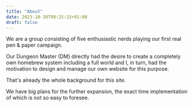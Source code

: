 ```yaml
---
title: "About"
date: 2023-10-30T00:25:15+01:00
draft: false
---
```


We are a group consisting of five enthusiastic nerds playing our first real pen & paper campaign.

Our Dungeon Master (DM) directly had the desire to create a completely own homebrew system including a full world and I, in turn, had the motivation to design and manage our own website for this purpose.

That's already the whole background for this site.

We have big plans for the further expansion, the exact time implementation of which is not so easy to foresee.
